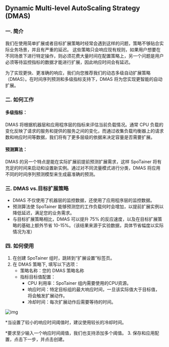 ## Dynamic Multi-level AutoScaling Strategy (DMAS)

### 一. 简介

我们在使用简单扩展或者目标扩展策略时经常会遇到这样的问题，策略不够贴合实际业务场景，并且有严重的延迟。
这些策略只会响应现有规则，如果用户想要在不同场景下进行特定操作，则必须花费大量时间在配置策略上，另一个问题是用户必须等待监控指标的数据才能进行扩展，因此响应时间会有延迟。

为了实现更快、更准确的响应，我们向您推荐我们的动态多级自动扩展策略（DMAS）。在时间序列预测和多级指标支持下，DMAS 将为您实现更智能的自动扩展。

### 二. 如何工作

#### 多级指标： 
DMAS 将根据机器层和应用程序层的指标来评估当前负载情况。通常 CPU 负载的变化反映了请求的服务和提供的服务之间的变化，而通过收集负载均衡器上的请求数和响应时间等数据，我们将有了更多层级的依据来决定容量是否需要扩展。 

#### 预测算法：
DMAS 的另一个特点是能在实际扩展前提前预测扩展需求，这样 SpoTainer 将有充足的时间来启动和设置新实例。通过对不同流量模式进行分类，DMAS 将应用不同的时间序列预测模型来生成最准确的预测。 

### 三. DMAS vs.目标扩展策略

- DMAS 不仅使用了机器层的监控数据，还使用了应用程序层的监控数据。 
- 预测算法使 SpoTainer 能够预测您的工作负载何时会增加，以提前扩展实例以降低延迟，满足您的业务需求。 
- 与目标扩展策略相比，DMAS 可以提升 75% 的反应速度，以及在目标扩展策略的基础上额外节省 10-15%。（该结果来源于实验数据，具体节省幅度以实际情况为准）

### 四. 如何使用

1. 在创建 SpoTainer 组时，跳转到“扩展设置”标签页。
2. 在 DMAS 策略下, 填写以下选项：
   * 策略名称：您的 DMAS 策略名称 
   * 指标目标值配置：
      * CPU 利用率：SpoTainer 组内需要使用的CPU资源。
      * 响应时间：特定目标组的最大响应时间，一旦该实际值大于目标值，将会触发扩展动作。
      * 冷却时间：每次扩展动作后需要等待的时间。
      
![img](/_images/dmas-configuration.png)

   *当设置了较小的响应时间阈值时，建议使用较长的冷却时间。
   
   *要求至少输入一个响应时间阈值，我们也支持添加多个阈值。 
3. 保存和应用配置，点击下一步，并点击创建。 